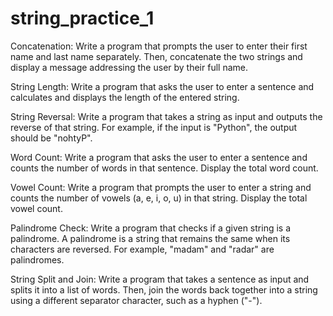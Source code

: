 # string_practice_1
Concatenation: Write a program that prompts the user to enter their first name and last name separately. Then, concatenate the two strings and display a message addressing the user by their full name.

String Length: Write a program that asks the user to enter a sentence and calculates and displays the length of the entered string.

String Reversal: Write a program that takes a string as input and outputs the reverse of that string. For example, if the input is "Python", the output should be "nohtyP".

Word Count: Write a program that asks the user to enter a sentence and counts the number of words in that sentence. Display the total word count.

Vowel Count: Write a program that prompts the user to enter a string and counts the number of vowels (a, e, i, o, u) in that string. Display the total vowel count.

Palindrome Check: Write a program that checks if a given string is a palindrome. A palindrome is a string that remains the same when its characters are reversed. For example, "madam" and "radar" are palindromes.

String Split and Join: Write a program that takes a sentence as input and splits it into a list of words. Then, join the words back together into a string using a different separator character, such as a hyphen ("-").
